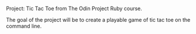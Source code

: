 Project: Tic Tac Toe from The Odin Project Ruby course.

The goal of the project will be to create a playable game of tic tac toe on the command line.
